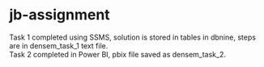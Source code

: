 # jb-assignment
Task 1 completed using SSMS, solution is stored in tables in dbnine, steps are in densem_task_1 text file. </br>
Task 2 completed in Power BI, pbix file saved as densem_task_2.
